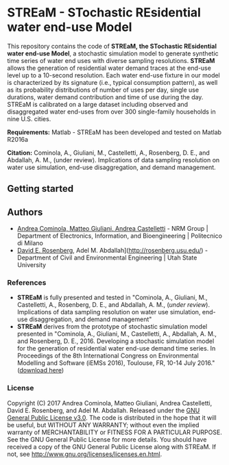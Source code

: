 # STREaM - STochastic REsidential water end-use Model

This repository contains the code of **STREaM, the STochastic REsidential water end-use Model**, a stochastic simulation model to generate synthetic time series of water end uses with diverse sampling resolutions. **STREaM** allows the generation of residential water demand traces at the end-use level up to a 10-second resolution. Each water end-use fixture in our model is characterized by its signature (i.e., typical consumption pattern), as well as its probability distributions of number of uses per day, single use durations, water demand contribution and time of use during the day. STREaM is calibrated on a large dataset including observed and disaggregated water end-uses from over 300 single-family households in nine U.S. cities.

**Requirements:** Matlab - STREaM has been developed and tested on Matlab R2016a

**Citation:** Cominola, A., Giuliani, M., Castelletti, A., Rosenberg, D. E., and Abdallah, A. M., (under review). Implications of data sampling resolution on water use simulation, end-use disaggregation, and demand management.

## Getting started

## Authors
- [Andrea Cominola, Matteo Giuliani, Andrea Castelletti](http://www.nrm.deib.polimi.it/)  - NRM Group | Department of Electronics, Information, and Bioengineering | Politecnico di Milano
- [David E. Rosenberg](http://rosenberg.usu.edu/), Adel M. Abdallah](http://rosenberg.usu.edu/) - Department of Civil and Environmental Engineering | Utah State University

### References
- **STREaM** is fully presented and tested in "Cominola, A., Giuliani, M., Castelletti, A., Rosenberg, D. E., and Abdallah, A. M., (*under review*). Implications of data sampling resolution on water use simulation, end-use disaggregation, and demand management"
- **STREaM** derives from the prototype of stochastic simulation model presented in "Cominola, A., Giuliani, M., Castelletti, A., Abdallah, A. M., and Rosenberg, D. E., 2016. Developing a stochastic simulation model for the generation of residential water end-use demand time series. In Proceedings of the 8th International Congress on Environmental Modelling and Software (iEMSs 2016), Toulouse, FR, 10-14 July 2016." ([download here](http://scholarsarchive.byu.edu/cgi/viewcontent.cgi?article=1606&context=iemssconference))

### License

Copyright (C) 2017 Andrea Cominola, Matteo Giuliani, Andrea Castelletti, David E. Rosenberg, and Adel M. Abdallah. Released under the [GNU General Public License v3.0](LICENSE).
The code is distributed in the hope that it will be useful, but WITHOUT ANY WARRANTY; without even the implied warranty of MERCHANTABILITY or FITNESS FOR A PARTICULAR PURPOSE. See the GNU General Public License for more details.
You should have received a copy of the GNU General Public License along with STREaM. If not, see http://www.gnu.org/licenses/licenses.en.html.
